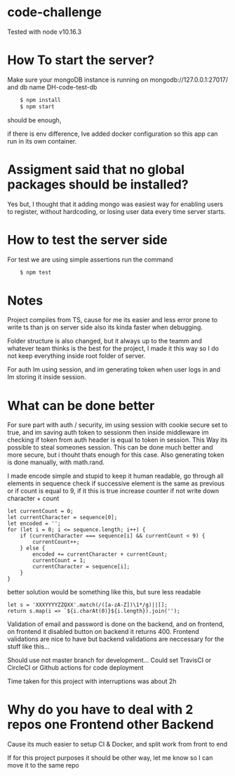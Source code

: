 # code-challenge

Tested with node v10.16.3

# How To start the server?

Make sure your mongoDB instance is running on mongodb://127.0.0.1:27017/ and db name DH-code-test-db

```sh
    $ npm install
    $ npm start
```
should be enough,

if there is env difference, Ive added docker configuration so this app can run in its own container.

# Assigment said that no global packages should be installed?

Yes but, I thought that it adding mongo was easiest way for enabling users to register, without hardcoding, or losing user data every time server starts.

# How to test the server side

For test we are using simple assertions
run the command

```sh
    $ npm test
```

# Notes

Project compiles from TS, cause for me its easier and less error prone to write ts than js on server side also its kinda faster when debugging.

Folder structure is also changed, but it always up to the teamm and whatever team thinks is the best for the project, I made it this way so I do not keep everything inside root folder of server.

For auth Im using session, and im generating token when user logs in and Im storing it inside session.

# What can be done better

For sure part with auth / security, im using session with cookie secure set to true, and im saving auth token to sessionm then inside middleware im
checking if token from auth header is equal to token in session. This Way its possible to steal someones session. This can be done much better and more secure, but i thouht thats enough for this case.
Also generating token is done manually,  with math.rand.

I made encode simple and stupid to keep it human readable, go through all elements in sequence check if successive element is the same as previous or if count is equal to 9, if it this is true increase counter if not
write down character + count

```
let currentCount = 0;
let currentCharacter = sequence[0];
let encoded = '';
for (let i = 0; i <= sequence.length; i++) {
    if (currentCharacter === sequence[i] && currentCount < 9) {
        currentCount++;
    } else {
        encoded += currentCharacter + currentCount;
        currentCount = 1;
        currentCharacter = sequence[i];
    }
}
```

better solution would be something like this, but sure less readable

```
let s = 'XXXYYYYZZQXX'.match(/([a-zA-Z])\1*/g)||[];
return s.map(i => `${i.charAt(0)}${i.length}).join('');
```

Validation of email and password is done on the backend, and on frontend, on frontend it disabled button on backend it returns 400. Frontend validations are nice to have but backend validations are neccessary for the stuff like this...

Should use not master branch for development... 
Could set TravisCI or CircleCI or Github actions for code deployment

Time taken for this project with interruptions was about 2h

# Why do you have to deal with 2 repos one Frontend other Backend

Cause its much easier to setup CI & Docker, and split work from front to end

If for this project purposes it should be other way, let me know so I can move it to the same repo
